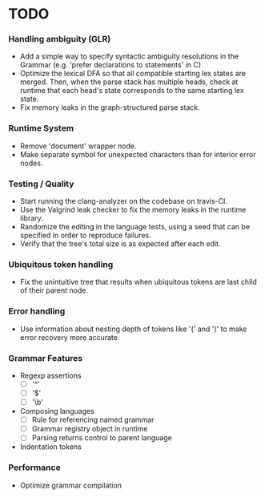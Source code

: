 TODO
====

### Handling ambiguity (GLR)
* Add a simple way to specify syntactic ambiguity resolutions in the Grammar (e.g. 'prefer declarations to statements' in C)
* Optimize the lexical DFA so that all compatible starting lex states are merged. Then, when the parse stack has multiple heads, check at runtime that each head's state corresponds to the same starting lex state.
* Fix memory leaks in the graph-structured parse stack.

### Runtime System
* Remove 'document' wrapper node.
* Make separate symbol for unexpected characters than for interior error nodes.

### Testing / Quality
* Start running the clang-analyzer on the codebase on travis-CI.
* Use the Valgrind leak checker to fix the memory leaks in the runtime library.
* Randomize the editing in the language tests, using a seed that can be specified in order to reproduce failures.
* Verify that the tree's total size is as expected after each edit.

### Ubiquitous token handling
* Fix the unintuitive tree that results when ubiquitous tokens are last child of their parent node.

### Error handling
* Use information about nesting depth of tokens like '(' and ')' to make error recovery more accurate.

### Grammar Features
* Regexp assertions
  - [ ] '^'
  - [ ] '$'
  - [ ] '\b'
* Composing languages
  - [ ] Rule for referencing named grammar
  - [ ] Grammar registry object in runtime
  - [ ] Parsing returns control to parent language
* Indentation tokens

### Performance
* Optimize grammar compilation
